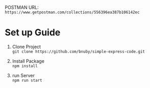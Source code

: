 

POSTMAN URL: `https://www.getpostman.com/collections/556396ea387b106142ec`


Set up Guide
===
1.  Clone Project   
  `git clone https://github.com/bnuby/simple-express-code.git`

2. Install Package  
  `npm install`

3. run Server  
  `npm run start`
